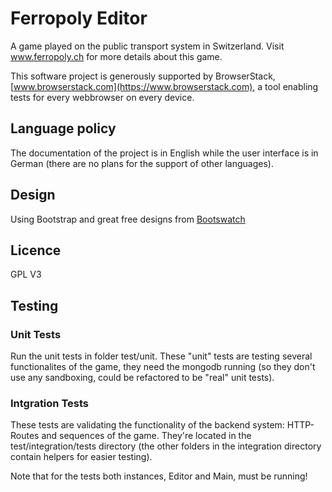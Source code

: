 # Ferropoly Editor

A game played on the public transport system in Switzerland. Visit www.ferropoly.ch for more details about this game.

This software project is generously supported by BrowserStack, [www.browserstack.com](https://www.browserstack.com), a tool enabling tests for every webbrowser on every device.

## Language policy
The documentation of the project is  in English while the user interface is in German (there are no plans for the support of other
languages).

## Design
Using Bootstrap and great free designs from [Bootswatch](https://bootswatch.com/cosmo/)

## Licence
GPL V3

## Testing
### Unit Tests
Run the unit tests in folder test/unit. These "unit" tests are testing several functionalites of the game, they need the mongodb running (so they don't use any sandboxing, could be refactored to be "real" unit tests).

### Intgration Tests
These tests are validating the functionality of the backend system: HTTP-Routes and sequences of the game. They're located in the test/integration/tests directory (the other folders in the integration directory contain helpers for easier testing).

Note that for the tests both instances, Editor and Main, must be running!

